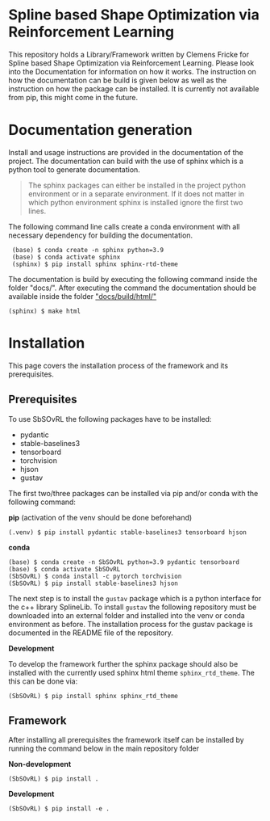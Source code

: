# Spline based Shape Optimization via Reinforcement Learning

This repository holds a Library/Framework written by Clemens Fricke for Spline based Shape Optimization via Reinforcement Learning. Please look into the Documentation for information on how it works. The instruction on how the documentation can be build is given below as well as the instruction on how the package can be installed. It is currently not available from pip, this might come in the future.


Documentation generation
========================

Install and usage instructions are provided in the documentation of the project. The documentation can build with the use of sphinx which is a python tool to generate documentation.
> The sphinx packages can either be installed in the project python environment or in a separate environment. If it does not matter in which python environment sphinx is installed ignore the first two lines.

The following command line calls create a conda environment with all necessary dependency for building the documentation.
``` console
 (base) $ conda create -n sphinx python=3.9
 (base) $ conda activate sphinx
 (sphinx) $ pip install sphinx sphinx-rtd-theme
```

The documentation is build by executing the following command inside the folder "docs/". After executing the command the documentation should be available inside the folder ["docs/build/html/"](docs/build/html)
``` console
(sphinx) $ make html
```

Installation
============

This page covers the installation process of the framework and its prerequisites.

Prerequisites
-------------
To use SbSOvRL the following packages have to be installed:
 - pydantic
 - stable-baselines3
 - tensorboard
 - torchvision
 - hjson
 - gustav

The first two/three packages can be installed via pip and/or conda with the following command:

**pip** (activation of the venv should be done beforehand)

``` console
(.venv) $ pip install pydantic stable-baselines3 tensorboard hjson
```

**conda**

``` console
(base) $ conda create -n SbSOvRL python=3.9 pydantic tensorboard
(base) $ conda activate SbSOvRL
(SbSOvRL) $ conda install -c pytorch torchvision
(SbSOvRL) $ pip install stable-baselines3 hjson
```

The next step is to install the ``gustav`` package which is a python interface for the c++ library SplineLib.
To install ``gustav`` the following repository must be downloaded into an external folder and installed into the venv or conda environment as before. The installation process for the gustav package is documented in the README file of the repository.


**Development**

To develop the framework further the sphinx package should also be installed with the currently used sphinx html theme ``sphinx_rtd_theme``.
The this can be done via:

``` console
(SbSOvRL) $ pip install sphinx sphinx_rtd_theme
```

Framework
---------

After installing all prerequisites the framework itself can be installed by running the command below in the main repository folder

**Non-development**

```console
(SbSOvRL) $ pip install .
```

**Development**

``` console
(SbSOvRL) $ pip install -e .
```
